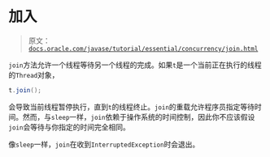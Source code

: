 # 加入

> 原文：[`docs.oracle.com/javase/tutorial/essential/concurrency/join.html`](https://docs.oracle.com/javase/tutorial/essential/concurrency/join.html)

`join`方法允许一个线程等待另一个线程的完成。如果`t`是一个当前正在执行的线程的`Thread`对象，

```java
t.join();

```

会导致当前线程暂停执行，直到`t`的线程终止。`join`的重载允许程序员指定等待时间。然而，与`sleep`一样，`join`依赖于操作系统的时间控制，因此你不应该假设`join`会等待与你指定的时间完全相同。

像`sleep`一样，`join`在收到`InterruptedException`时会退出。
